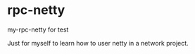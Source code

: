 # rpc-netty
my-rpc-netty for test

Just for myself to learn how to user netty in a network project.
